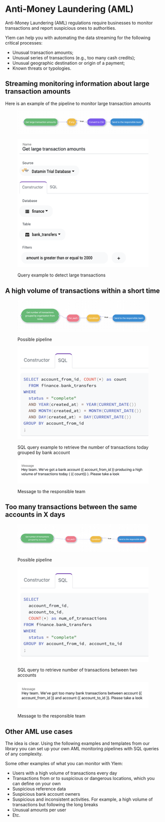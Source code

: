 # Anti-Money Laundering (AML)

Anti-Money Laundering (AML) regulations require businesses to monitor transactions and report suspicious ones to authorities.

Ylem can help you with automating the data streaming for the following critical processes:

* Unusual transaction amounts;
* Unusual series of transactions (e.g., too many cash credits);
* Unusual geographic destination or origin of a payment;&#x20;
* Known threats or typologies.

## Streaming monitoring information about large transaction amounts

Here is an example of the pipeline to monitor large transaction amounts

<figure><img src="../../.gitbook/assets/Screenshot 2022-10-10 at 15.40.05.png" alt=""><figcaption></figcaption></figure>

<figure><img src="../../.gitbook/assets/Screenshot 2022-10-10 at 15.39.41.png" alt=""><figcaption><p>Query example to detect large transactions</p></figcaption></figure>

## A high volume of transactions within a short time

<figure><img src="../../.gitbook/assets/Screenshot 2022-10-14 at 18.35.30.png" alt=""><figcaption><p>Possible pipeline</p></figcaption></figure>

<figure><img src="../../.gitbook/assets/Screenshot 2022-10-14 at 18.35.46.png" alt=""><figcaption><p>SQL query example to retrieve the number of transactions today grouped by bank account</p></figcaption></figure>

<figure><img src="../../.gitbook/assets/Screenshot 2022-10-14 at 18.36.18.png" alt=""><figcaption><p>Message to the responsible team</p></figcaption></figure>

## Too many transactions between the same accounts in X days

<figure><img src="../../.gitbook/assets/Screenshot 2022-10-14 at 19.18.30.png" alt=""><figcaption><p>Possible pipeline</p></figcaption></figure>

<figure><img src="../../.gitbook/assets/Screenshot 2022-10-14 at 19.18.39.png" alt=""><figcaption><p>SQL query to retrieve number of transactions between two accounts</p></figcaption></figure>

<figure><img src="../../.gitbook/assets/Screenshot 2022-10-14 at 19.18.53.png" alt=""><figcaption><p>Message to the responsible team</p></figcaption></figure>

## Other AML use cases

The idea is clear. Using the following examples and templates from our library you can set up your own AML monitoring pipelines with SQL queries of any complexity.

Some other examples of what you can monitor with Ylem:

* Users with a high volume of transactions every day
* Transactions from or to suspicious or dangerous locations, which you can define on your own
* Suspicious reference data
* Suspicious bank account owners
* Suspicious and inconsistent activities. For example, a high volume of transactions but following the long breaks
* Unusual amounts per user
* Etc.
